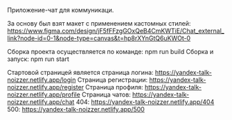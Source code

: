 Приложение-чат для коммуникаци.

За основу был взят макет с применением кастомных стилей: https://www.figma.com/design/jF5fFFzgGOxQeB4CmKWTiE/Chat_external_link?node-id=0-1&node-type=canvas&t=hp8rXYnGtQ6uKWOt-0

Сборка проекта осуществляется по команде: npm run build
Сборка и запуск: npm run start

Стартовой страницей является страница логина: https://yandex-talk-noizzer.netlify.app/login
Страница регистрации: https://yandex-talk-noizzer.netlify.app/register
Страница профиля: https://yandex-talk-noizzer.netlify.app/profile
Страница чатов: https://yandex-talk-noizzer.netlify.app/chat
404: https://yandex-talk-noizzer.netlify.app/404
500: https://yandex-talk-noizzer.netlify.app/500
